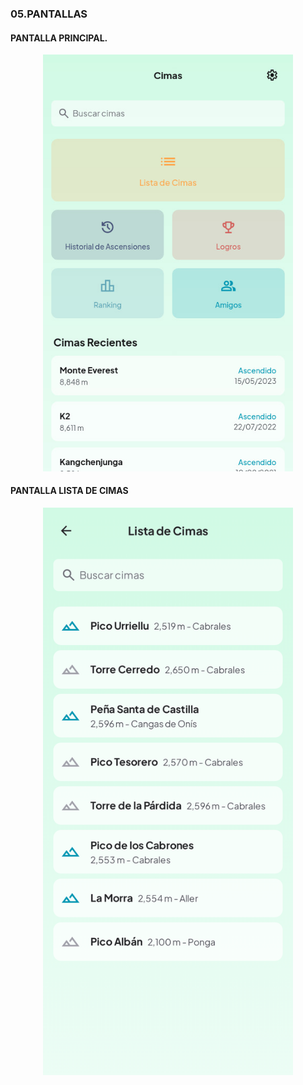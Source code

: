 ### 05.PANTALLAS

####                                        PANTALLA PRINCIPAL.

<p align="center">
  <img src="./images/screen1.jpg" alt="Vista previa pantalla 1" width="400">
</p>

####                                      PANTALLA LISTA DE CIMAS

<p align="center">
  <img src="./images/screen2.png" alt="Vista previa pantalla 2" width="400">
</p>
